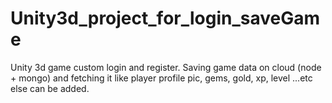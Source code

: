 ﻿# Unity3d_project_for_login_saveGame
Unity 3d game custom login and register. Saving game data on cloud (node + mongo) and fetching it like player profile pic, gems, gold, xp, level ...etc else can be added.
